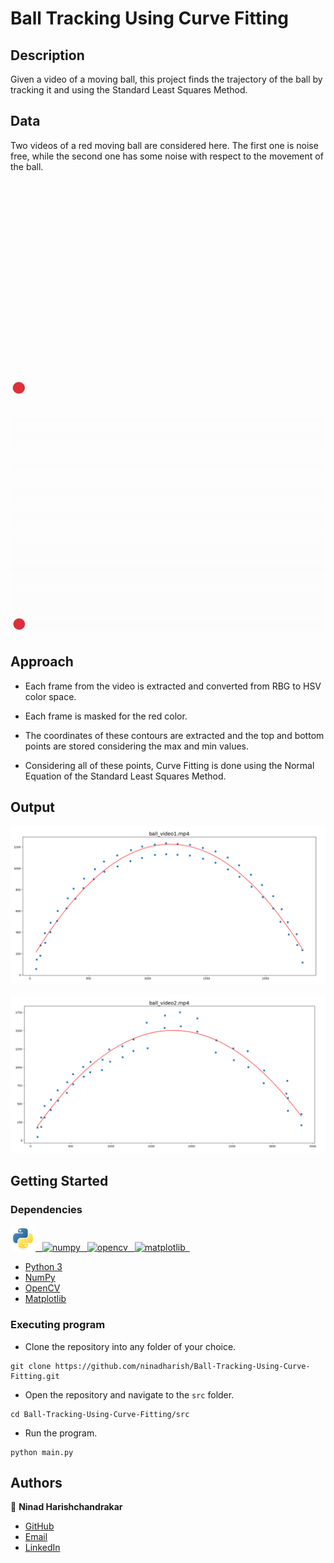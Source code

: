 # Ball Tracking Using Curve Fitting

## Description

Given a video of a moving ball, this project finds the trajectory of the ball by tracking it and using the Standard Least Squares Method.


## Data

Two videos of a red moving ball are considered here. The first one is noise free, while the second one has some noise with respect to the movement of the ball.

![alt text](/output/ball1.gif)

![alt text](/output/ball2.gif)


## Approach

* Each frame from the video is extracted and converted from RBG to HSV color space.

* Each frame is masked for the red color.

* The coordinates of these contours are extracted and the top and bottom points are stored considering the max and min values.

* Considering all of these points, Curve Fitting is done using the Normal Equation of the Standard Least Squares Method.


## Output

![alt text](/output/ball1out.png)

![alt text](/output/ball2out.png)


## Getting Started

### Dependencies

<p align="left"> 
<a href="https://www.python.org" target="_blank" rel="noreferrer"> <img src="https://raw.githubusercontent.com/devicons/devicon/master/icons/python/python-original.svg" alt="python" width="40" height="40"/>&ensp; </a>
<a href="https://numpy.org/" target="_blank" rel="noreferrer"> <img src="https://www.codebykelvin.com/learning/python/data-science/numpy-series/cover-numpy.png" alt="numpy" width="40" height="40"/>&ensp; </a>
<a href="https://opencv.org/" target="_blank" rel="noreferrer"> <img src="https://avatars.githubusercontent.com/u/5009934?v=4&s=400" alt="opencv" width="40" height="40"/>&ensp; </a>
<a href="https://matplotlib.org/" target="_blank" rel="noreferrer"> <img src="https://static.javatpoint.com/tutorial/matplotlib/images/matplotlib-tutorial.png" alt="matplotlib" width="40" height="40"/>&ensp; </a>

* [Python 3](https://www.python.org/)
* [NumPy](https://numpy.org/)
* [OpenCV](https://opencv.org/)
* [Matplotlib](https://matplotlib.org/)


### Executing program

* Clone the repository into any folder of your choice.
```
git clone https://github.com/ninadharish/Ball-Tracking-Using-Curve-Fitting.git
```

* Open the repository and navigate to the `src` folder.
```
cd Ball-Tracking-Using-Curve-Fitting/src
```

* Run the program.
```
python main.py
```


## Authors

👤 **Ninad Harishchandrakar**

* [GitHub](https://github.com/ninadharish)
* [Email](mailto:ninad.harish@gmail.com)
* [LinkedIn](https://linkedin.com/in/ninadharish)

